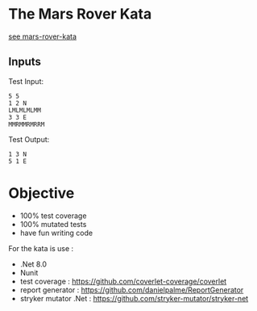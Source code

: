 # The Mars Rover Kata
[see mars-rover-kata ](https://github.com/DanilSuits/mars-rover-kata)

## Inputs
Test Input:
```
5 5
1 2 N
LMLMLMLMM
3 3 E
MMRMMRMRRM
```

Test Output:
```
1 3 N
5 1 E
```

# Objective
- 100% test coverage
- 100% mutated tests
- have fun writing code

For the kata is use :
- .Net 8.0
- Nunit
- test coverage : https://github.com/coverlet-coverage/coverlet
- report generator : https://github.com/danielpalme/ReportGenerator
- stryker mutator .Net : https://github.com/stryker-mutator/stryker-net
